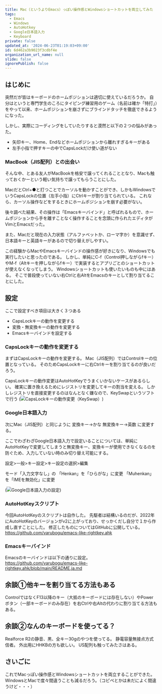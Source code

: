 ```yaml
---
title: Mac（というよりEmacs）っぽい操作感とWindowsショートカットを両立してみた
tags:
  - Emacs
  - Windows
  - AutoHotkey
  - Google日本語入力
  - Keyboard
private: false
updated_at: '2024-06-23T01:19:03+09:00'
id: 6d462a3b9023f3cdbf4e
organization_url_name: null
slide: false
ignorePublish: false
---
```


## はじめに

突然だが皆はキーボードのホームポジションは適切に使えているだろうか。
自分はというと専門学生のころにタイピング練習用のゲーム（名前は確か「特打」）をやって以来、ホームポジションを崩さずにブラインドタッチを徹底できるようになった。

しかし、実際にコーディングをしていたりすると漠然と以下の２つの悩みがあった。

- 矢印キー、Home、Endなどホームポジションから離れすぎるキーがある
- 左手小指で押すキーの中でCapsLockだけ使い道がない

### MacBook（JIS配列）との出会い

そんな中、とある友人がMacBookを格安で譲ってくれることとなり、Macも触っておくかーという軽い気持ちで譲ってもらうことにした。

MacだとCtrl+●と打つことでカーソルを動かすことができ、しかもWindowsでいうCapsLockの位置（左手小指）にCtrlキーが割り当てられている。
これなら、カーソル操作などをするときにホームポジションを崩す必要がない。

後々調べた結果、その操作は「Emacsキーバインド」と呼ばれるもので、ホームポジションから手を離すことなく操作することを念頭に作られたエディタがVimとEmacsだった。

また、Macだと現在の入力状態（アルファベットか、ローマ字か）を意識せず、日本語キーと英語キーがあるので切り替えがしやすい。

この経験からMacやEmacsキーバインドの操作感が好きになり、Windowsでも実行したいと思ったのである。
しかし、単純にC-f（Control押しながらfキー）やM-f（Altキーを押しながらfキー）で実装するとアプリごとのショートカットが使えなくなってしまう。
Windowsショートカットも使いたいものも中にはある。
そこで普段使っていない右Ctrlと右AltをEmacsのキーとして割り当てることにした。

## 設定

ここで設定すべき項目は大きく３つある

- CapsLockキーの動作を変更する
- 変換・無変換キーの動作を変更する
- Emacsキーバインドを設定する

### CapsLockキーの動作を変更する

まずはCapsLockキーの動作を変更する。
Mac（JIS配列）ではControlキーの位置となっている。
そのためCapsLockキーに右Ctrlキーを割り当てるのが良いだろう。

CapsLockキーの動作変更はAutoHotKeyでうまくいかないケースがあるらしい。
確実に置き換えるためにレジストリを変更してキーの割当を変える。
しかしレジストリを直接変更するのはなんとなく嫌なので、KeySwapというソフトで行う
(![CapsLockキーの動作変更（KeySwap）](https://qiita-image-store.s3.ap-northeast-1.amazonaws.com/0/432981/0733a0d0-3fc6-c953-bf09-6cb04ab0c91a.png))

### Google日本語入力

次にMac（JIS配列）と同じように
変換キー→かな
無変換キー→英数
に変更する。

ここでわざわざGoogle日本語入力で設定いることについては、単純にAutoHotKeyで変更してしまうと無変換キー、変換キーが使用できなくなるのを防ぐため、入力していない時のみ切り替え可能にする。

設定>一般>キー設定>キー設定の選択>編集

モード「入力文字なし」の
「Henkan」を「ひらがな」に変更
「Muhenkan」を「IMEを無効化」に変更

(![Google日本語入力の設定](https://qiita-image-store.s3.ap-northeast-1.amazonaws.com/0/432981/0733a0d0-3fc6-c953-bf09-6cb04ab0c91a.png))

### AutoHotKeyスクリプト

今回AutoHotKeyのスクリプトは自作した。
先駆者は結構いるのだが、2022年にAutoHotKeyのバージョンがv2に上がっており、せっかくだし自分で１から作成し直すことにした。
修正したものについてはGitHubに公開している。
<https://github.com/varubogu/emacs-like-rightkey.ahk>

### Emacsキーバインド

Emacsのキーバインドは以下の通りに設定。
<https://github.com/varubogu/emacs-like-rightkey.ahk/blob/main/README.ja.md>

## 余談①他キーを割り当てる方法もある

ControlではなくF13以降のキー（大抵のキーボードには存在しない）やPowerボタン（一部キーボードのみ存在）を右Ctrlや右Altの代わりに割り当てる方法もある。

## 余談②なんのキーボードを使ってる？

Realforce R2の静音、黒、全キー30gのやつを使ってる。
静電容量無接点方式信者。
外出用にHHKBの方も欲しい。
US配列も触ってみたさはある。

## さいごに

これでMacっぽい操作感とWindowsショートカットを両立することができた。
WindowsとMacで度々間違うことも減るだろう。（コピペとかは未だによく間違うけど・・・）
